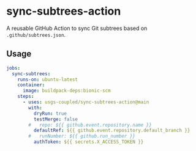 # sync-subtrees-action

A reusable GitHub Action to sync Git subtrees based on `.github/subtrees.json`.

## Usage

```yaml
jobs:
  sync-subtrees:
    runs-on: ubuntu-latest
    container:
      image: buildpack-deps:bionic-scm
    steps:
      - uses: usgs-coupled/sync-subtrees-action@main
        with:
          dryRun: true
          testMerge: false
        #   repo: ${{ github.event.repository.name }}
          defaultRef: ${{ github.event.repository.default_branch }}
        #   runNumber: ${{ github.run_number }}
          authToken: ${{ secrets.X_ACCESS_TOKEN }}
